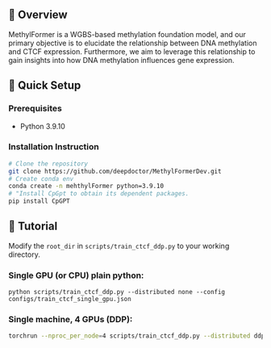 ## 📖 Overview 
MethylFormer is a WGBS-based methylation foundation model, and our primary objective is to elucidate the relationship between DNA methylation and CTCF expression. Furthermore, we aim to leverage this relationship to gain insights into how DNA methylation influences gene expression.
## 🚀 Quick Setup

### Prerequisites

- Python 3.9.10

### Installation Instruction

```bash
# Clone the repository
git clone https://github.com/deepdoctor/MethylFormerDev.git
# Create conda env
conda create -n mehthylFormer python=3.9.10
# "Install CpGpt to obtain its dependent packages.
pip install CpGPT
```

## 🧪 Tutorial
Modify the `root_dir` in `scripts/train_ctcf_ddp.py` to your working directory.
### Single GPU (or CPU) plain python:

```
python scripts/train_ctcf_ddp.py --distributed none --config configs/train_ctcf_single_gpu.json
```

### Single machine, 4 GPUs (DDP):

```bash
torchrun --nproc_per_node=4 scripts/train_ctcf_ddp.py --distributed ddp --config configs/train_ctcf_ddp_4gpu.json
```

